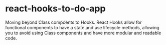 # react-hooks-to-do-app
Moving beyond Class compoents to Hooks. React Hooks allow for functional components to have a state and use lifecycle methods, allowing you to avoid using Class components and have more modular and readable code.
